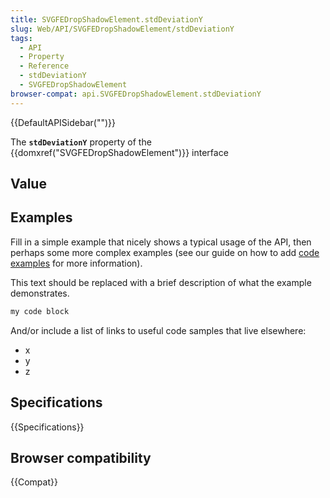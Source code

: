 ```yaml
---
title: SVGFEDropShadowElement.stdDeviationY
slug: Web/API/SVGFEDropShadowElement/stdDeviationY
tags:
  - API
  - Property
  - Reference
  - stdDeviationY
  - SVGFEDropShadowElement
browser-compat: api.SVGFEDropShadowElement.stdDeviationY
---
```

{{DefaultAPISidebar("")}}

The **`stdDeviationY`** property of the {{domxref("SVGFEDropShadowElement")}} interface 

## Value



## Examples

Fill in a simple example that nicely shows a typical usage of the API, then perhaps some more complex examples (see our guide on how to add [code examples](/en-US/docs/MDN/Contribute/Structures/Code_examples) for more information).

This text should be replaced with a brief description of what the example demonstrates.

```js
my code block
```

And/or include a list of links to useful code samples that live elsewhere:

*   x
*   y
*   z

## Specifications

{{Specifications}}

## Browser compatibility

{{Compat}}


